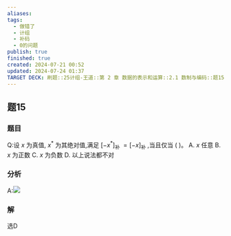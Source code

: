 ```yaml
---
aliases: 
tags:
  - 做错了
  - 计组
  - 补码
  - 0的问题
publish: true
finished: true
created: 2024-07-21 00:52
updated: 2024-07-24 01:37
TARGET DECK: 刷题::25计组-王道::第 2 章 数据的表示和运算::2.1 数制与编码::题15
---
```


## 题15
### 题目
Q:设 $x$ 为真值, ${x}^{ * }$ 为其绝对值,满足 ${\lbrack -{x}^{ * }\rbrack }_{\text{补 }} = {\lbrack -x\rbrack }_{\text{补 }}$ ,当且仅当 ( )。
A. $x$ 任意
B. $x$ 为正数
C. $x$ 为负数
D. 以上说法都不对
### 分析
A:![](https://img.hwenyi.live/202407240138413.webp)
### 解
选D
